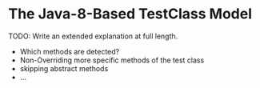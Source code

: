 # [](#the-java-8-based-testclass-model)The Java-8-Based TestClass Model

TODO: Write an extended explanation at full length.

- Which methods are detected?
- Non-Overriding more specific methods of the test class
- skipping abstract methods
- ...